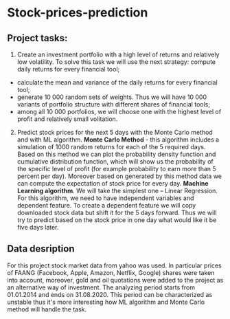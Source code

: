 # Stock-prices-prediction

## Project tasks:
1) Create an investment portfolio with a high level of returns and relatively low volatility. To solve this task we will use the next strategy:
compute daily returns for every financial tool;
* calculate the mean and variance of the daily returns for every financial tool;
* generate 10 000 random sets of weights. Thus we will have 10 000 variants of portfolio structure with different shares of financial tools;
* among all 10 000 portfolios, we will choose one with the highest level of profit and relatively small volitation.
2) Predict stock prices for the next 5 days with the Monte Carlo method and with ML algorithm.
__Monte Carlo Method__ - this algorithm includes a simulation of 1000 random returns for each of the 5 required days. Based on this method we can plot the probability density function and cumulative distribution function, which will show us the probability of the specific level of profit (for example probability to earn more than 5 percent per day). Moreover based on generated by this method data we can compute the expectation of stock price for every day.
__Machine Learning algorithm__. We will take the simplest one – Linear Regression. For this algorithm, we need to have independent variables and dependent feature. To create a dependent feature we will copy downloaded stock data but shift it for the 5 days forward. Thus we will try to predict based on the stock price in one day what would like it be five days later.

## Data desription
For this project stock market data from yahoo was used. In particular prices of FAANG (Facebook, Apple, Amazon, Netflix, Google) shares were taken into account, moreover, gold and oil quotations were added to the project as an alternative way of investment. The analyzing period starts from 01.01.2014 and ends on 31.08.2020. This period can be characterized as unstable thus it's more interesting how ML algorithm and Monte Carlo method will handle the task.

